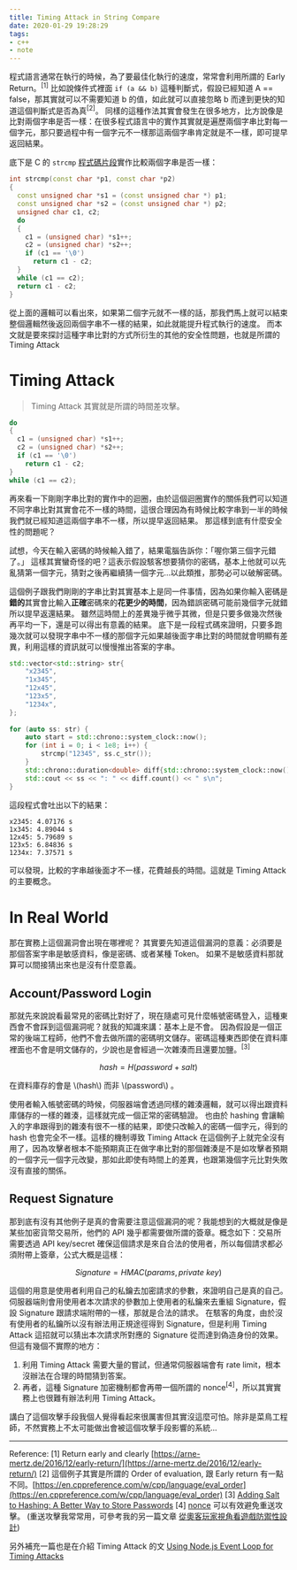```yaml
---
title: Timing Attack in String Compare
date: 2020-01-29 19:28:29
tags:
- c++
- note
---
```



程式語言通常在執行的時候，為了要最佳化執行的速度，常常會利用所謂的 Early Return。<sup>[1]</sup>
比如說條件式裡面 `if (a && b)` 這種判斷式，假設已經知道 A == false，那其實就可以不需要知道 b 的值，如此就可以直接忽略 b 而達到更快的知道這個判斷式是否為真<sup>[2]</sup>。
同樣的這種作法其實會發生在很多地方，比方說像是比對兩個字串是否一樣：在很多程式語言中的實作其實就是遍歷兩個字串比對每一個字元，那只要過程中有一個字元不一樣那這兩個字串肯定就是不一樣，即可提早返回結果。
<!-- more -->

底下是 C 的 `strcmp` [程式碼片段](https://code.woboq.org/userspace/glibc/string/strcmp.c.html)實作比較兩個字串是否一樣：

```cpp
int strcmp(const char *p1, const char *p2)
{
  const unsigned char *s1 = (const unsigned char *) p1;
  const unsigned char *s2 = (const unsigned char *) p2;
  unsigned char c1, c2;
  do
  {
    c1 = (unsigned char) *s1++;
    c2 = (unsigned char) *s2++;
    if (c1 == '\0')
      return c1 - c2;
  }
  while (c1 == c2);
  return c1 - c2;
}
```

從上面的邏輯可以看出來，如果第二個字元就不一樣的話，那我們馬上就可以結束整個邏輯然後返回兩個字串不一樣的結果，如此就能提升程式執行的速度。
而本文就是要來探討這種字串比對的方式所衍生的其他的安全性問題，也就是所謂的 Timing Attack

# Timing Attack

> Timing Attack 其實就是所謂的時間差攻擊。

```cpp
do
{
  c1 = (unsigned char) *s1++;
  c2 = (unsigned char) *s2++;
  if (c1 == '\0')
    return c1 - c2;
}
while (c1 == c2);
```

再來看一下剛剛字串比對的實作中的迴圈，由於這個迴圈實作的關係我們可以知道不同字串比對其實會花不一樣的時間，這很合理因為有時候比較字串到一半的時候我們就已經知道這兩個字串不一樣，所以提早返回結果。
那這樣到底有什麼安全性的問題呢？

試想，今天在輸入密碼的時候輸入錯了，結果電腦告訴你：「喔你第三個字元錯了。」
這樣其實蠻奇怪的吧？這表示假設駭客想要猜你的密碼，基本上他就可以先亂猜第一個字元，猜對之後再繼續猜一個字元...以此類推，那勢必可以破解密碼。

這個例子跟我們剛剛的字串比對其實基本上是同一件事情，因為如果你輸入密碼是**錯的**其實會比輸入**正確**密碼來的**花更少的時間**，因為錯誤密碼可能前幾個字元就錯所以提早返還結果。
雖然這時間上的差異幾乎微乎其微，但是只要多做幾次然後再平均一下，還是可以得出有意義的結果。
底下是一段程式碼來證明，只要多跑幾次就可以發現字串中不一樣的那個字元如果越後面字串比對的時間就會明顯有差異，利用這樣的資訊就可以慢慢推出答案的字串。

```cpp
std::vector<std::string> str{
    "x2345",
    "1x345",
    "12x45",
    "123x5",
    "1234x",
};
 
for (auto ss: str) {
    auto start = std::chrono::system_clock::now();
    for (int i = 0; i < 1e8; i++) {
        strcmp("12345", ss.c_str());
    }
    std::chrono::duration<double> diff{std::chrono::system_clock::now() - start};
    std::cout << ss << ": " << diff.count() << " s\n";
}
```

這段程式會吐出以下的結果：

```
x2345: 4.07176 s
1x345: 4.89044 s
12x45: 5.79689 s
123x5: 6.84836 s
1234x: 7.37571 s
```

可以發現，比較的字串越後面才不一樣，花費越長的時間。這就是 Timing Attack 的主要概念。


# In Real World

那在實務上這個漏洞會出現在哪裡呢？
其實要先知道這個漏洞的意義：必須要是那個答案字串是敏感資料，像是密碼、或者某種 Token。 如果不是敏感資料那就算可以間接猜出來也是沒有什麼意義。

## Account/Password Login

那就先來說說看最常見的密碼比對好了，現在隨處可見什麼帳號密碼登入，這種東西會不會踩到這個漏洞呢？就我的知識來講：基本上是不會。
因為假設是一個正常的後端工程師，他們不會去做所謂的密碼明文儲存。密碼這種東西即使在資料庫裡面也不會是明文儲存的，少說也是會經過一次雜湊而且還要加鹽。<sup>[3]</sup>

$$
hash = H(password + salt)
$$

在資料庫存的會是 \\(hash\\) 而非 \\(password\\) 。

使用者輸入帳號密碼的時候，伺服器端會透過同樣的雜湊邏輯，就可以得出跟資料庫儲存的一樣的雜湊，這樣就完成一個正常的密碼驗證。
也由於 hashing 會讓輸入的字串跟得到的雜湊有很不一樣的結果，即使只改輸入的密碼一個字元，得到的 hash 也會完全不一樣。這樣的機制導致 Timing Attack 在這個例子上就完全沒有用了，因為攻擊者根本不能預期真正在做字串比對的那個雜湊是不是如攻擊者預期的一個字元一個字元改變，那如此即使有時間上的差異，也跟第幾個字元比對失敗沒有直接的關係。

## Request Signature

那到底有沒有其他例子是真的會需要注意這個漏洞的呢？我能想到的大概就是像是某些加密貨幣交易所，他們的 API 幾乎都需要做所謂的簽章。概念如下：交易所需要透過 API key/secret 確保這個請求是來自合法的使用者，所以每個請求都必須附帶上簽章，公式大概是這樣：

$$
Signature = HMAC(params, private\ key)
$$

這個的用意是使用者利用自己的私鑰去加密請求的參數，來證明自己是真的自己。
伺服器端則會用使用者本次請求的參數加上使用者的私鑰來去重組 Signature，假設 Signature 跟請求端附帶的一樣，那就是合法的請求。
在駭客的角度，由於沒有使用者的私鑰所以沒有辦法用正規途徑得到 Signature，但是利用 Timing Attack 這招就可以猜出本次請求所對應的 Signature 從而達到偽造身份的效果。但這有幾個不實際的地方：
1. 利用 Timing Attack 需要大量的嘗試，但通常伺服器端會有 rate limit，根本沒辦法在合理的時間猜到答案。
2. 再者，這種 Signature 加密機制都會再帶一個所謂的 nonce<sup>[4]</sup>，所以其實實務上也很難有辦法利用 Timing Attack。



講白了這個攻擊手段我個人覺得看起來很厲害但其實沒這麼可怕。除非是菜鳥工程師，不然實務上不太可能做出會被這個攻擊手段影響的系統...


---

Reference:
[1] Return early and clearly [https://arne-mertz.de/2016/12/early-return/](https://arne-mertz.de/2016/12/early-return/)
[2] 這個例子其實是所謂的 Order of evaluation, 跟 Early return 有一點不同。[https://en.cppreference.com/w/cpp/language/eval_order](https://en.cppreference.com/w/cpp/language/eval_order)
[3] [Adding Salt to Hashing: A Better Way to Store Passwords](https://auth0.com/blog/adding-salt-to-hashing-a-better-way-to-store-passwords/)
[4] [nonce](https://en.wikipedia.org/wiki/Cryptographic_nonce) 可以有效避免重送攻擊。 (重送攻擊我常常用，可參考我的另一篇文章 [從奧客玩家視角看遊戲防禦性設計](/2019/10/02/game-design-from-perspective-of-hacker/))

另外補充一篇也是在介紹 Timing Attack 的文 [Using Node.js Event Loop for Timing Attacks](https://snyk.io/blog/node-js-timing-attack-ccc-ctf/)
